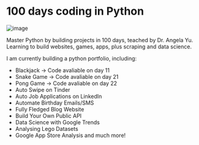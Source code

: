 # 100 days coding in Python

![image](https://user-images.githubusercontent.com/36761125/116433613-9456f700-a841-11eb-845e-11c3822d7a59.png)


Master Python by building projects in 100 days, teached by Dr. Angela Yu. 
Learning to build websites, games, apps, plus scraping and data science.

I am currently building a python portfolio, including:

- Blackjack                           -> Code avaliable on day 11
- Snake Game                          -> Code avaliable on day 21
- Pong Game                           -> Code avaliable on day 22
- Auto Swipe on Tinder
- Auto Job Applications on LinkedIn
- Automate Birthday Emails/SMS
- Fully Fledged Blog Website
- Build Your Own Public API
- Data Science with Google Trends
- Analysing Lego Datasets
- Google App Store Analysis
and much more!
